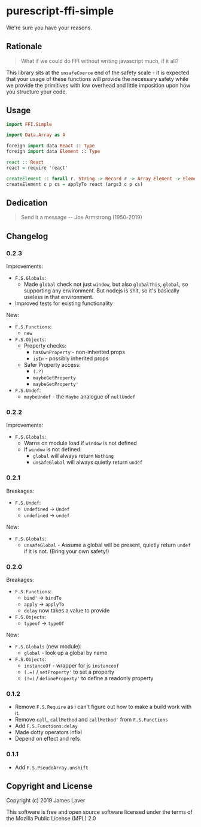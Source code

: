 # purescript-ffi-simple

We're sure you have your reasons.

## Rationale

> What if we could do FFI without writing javascript much, if it all?

This library sits at the `unsafeCoerce` end of the safety scale - it
is expected that your usage of these functions will provide the
necessary safety while we provide the primitives with low overhead and
little imposition upon how you structure your code.

## Usage

```purescript
import FFI.Simple

import Data.Array as A

foreign import data React :: Type
foreign import data Element :: Type

react :: React
react = require 'react'

createElement :: forall r. String -> Record r -> Array Element -> Element
createElement c p cs = applyTo react (args3 c p cs)
```
## Dedication

> Send it a message -- Joe Armstrong (1950-2019)

## Changelog

### 0.2.3

Improvements:

* `F.S.Globals`:
  * Made `global` check not just `window`, but also `globalThis`,
    `global`, so supporting any environment. But nodejs is shit, so
    it's basically useless in that environment.
* Improved tests for existing functionality

New:

* `F.S.Functions`:
  * `new`
* `F.S.Objects`:
  * Property checks:
    * `hasOwnProperty` - non-inherited props
    * `isIn` - possibly inherited props
  * Safer Property access:
    * `(.?)`
	* `maybeGetProperty`
	* `maybeGetProperty'`
* `F.S.Undef`:
  * `maybeUndef` - the `Maybe` analogue of `nullUndef`

### 0.2.2

Improvements:

* `F.S.Globals`:
  * Warns on module load if `window` is not defined
  * If `window` is not defined:
	* `global` will always return `Nothing`
    * `unsafeGlobal` will always quietly return `undef`

### 0.2.1

Breakages:

* `F.S.Undef`:
  * `Undefined` -> `Undef`
  * `undefined` -> `undef`

New:

* `F.S.Globals`:
  * `unsafeGlobal` - Assume a global will be present, quietly return
    `undef` if it is not. (Bring your own safety!)

### 0.2.0

Breakages:

* `F.S.Functions`:
  * `bind'` -> `bindTo`
  * `apply` -> `applyTo`
  * `delay` now takes a value to provide
* `F.S.Objects`:
  * `typeof` -> `typeOf`

New:

* `F.S.Globals` (new module):
  * `global` - look up a global by name
* `F.S.Objects`:
  * `instanceOf` - wrapper for js `instanceof`
  * `(.=)` / `setProperty'` to set a property
  * `(!=)` / `defineProperty'` to define a readonly property

### 0.1.2

* Remove `F.S.Require` as i can't figure out how to make a build work with it.
* Remove `call`, `callMethod` and `callMethod'` from `F.S.Functions`
* Add `F.S.Functions.delay`
* Made dotty operators infixl
* Depend on effect and refs

### 0.1.1

* Add `F.S.PseudoArray.unshift`

## Copyright and License

Copyright (c) 2019 James Laver

This software is free and open source software licensed under the
terms of the Mozilla Public License (MPL) 2.0

